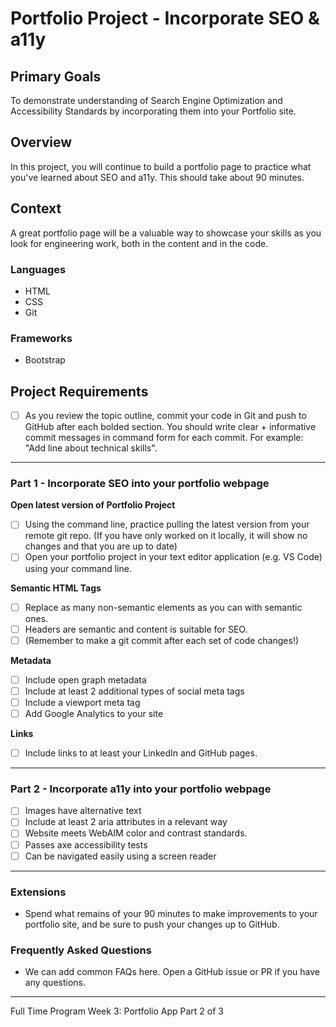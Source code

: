 # Portfolio Project - Incorporate SEO & a11y

## Primary Goals

To demonstrate understanding of Search Engine Optimization and Accessibility Standards by incorporating them into your Portfolio site.

## Overview

In this project, you will continue to build a portfolio page to practice what you've learned about SEO and a11y. This should take about 90 minutes.

## Context

A great portfolio page will be a valuable way to showcase your skills as you look for engineering work, both in the content and in the code.

### Languages

- HTML
- CSS
- Git

### Frameworks

- Bootstrap

## Project Requirements

- [ ] As you review the topic outline, commit your code in Git and push to GitHub after each bolded section. You should write clear + informative commit messages in command form for each commit. For example: "Add line about technical skills".

---

### Part 1 - Incorporate SEO into your portfolio webpage

**Open latest version of Portfolio Project**

- [ ] Using the command line, practice pulling the latest version from your remote git repo. (If you have only worked on it locally, it will show no changes and that you are up to date)
- [ ] Open your portfolio project in your text editor application (e.g. VS Code) using your command line.

**Semantic HTML Tags**

- [ ] Replace as many non-semantic elements as you can with semantic ones.
- [ ] Headers are semantic and content is suitable for SEO.
- [ ] (Remember to make a git commit after each set of code changes!)

**Metadata**

- [ ] Include open graph metadata
- [ ] Include at least 2 additional types of social meta tags
- [ ] Include a viewport meta tag
- [ ] Add Google Analytics to your site

**Links**

- [ ] Include links to at least your LinkedIn and GitHub pages.

---

### Part 2 - Incorporate a11y into your portfolio webpage

- [ ] Images have alternative text
- [ ] Include at least 2 aria attributes in a relevant way
- [ ] Website meets WebAIM color and contrast standards.
- [ ] Passes axe accessibility tests
- [ ] Can be navigated easily using a screen reader

---

### Extensions

- Spend what remains of your 90 minutes to make improvements to your portfolio site, and be sure to push your changes up to GitHub.

### Frequently Asked Questions

- We can add common FAQs here. Open a GitHub issue or PR if you have any questions.

---

Full Time Program Week 3: Portfolio App Part 2 of 3
